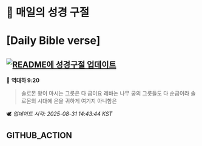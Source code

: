 # 🙏 매일의 성경 구절
# [Daily Bible verse]
## [![README에 성경구절 업데이트](https://github.com/DONGSUKA/first_test/actions/workflows/update-readme-bible.yml/badge.svg)](https://github.com/DONGSUKA/first_test/actions/workflows/update-readme-bible.yml)
<!-- START_BIBLE_VERSE -->
📖 **역대하 9:20**
> 솔로몬 왕이 마시는 그릇은 다 금이요 레바논 나무 궁의 그릇들도 다 순금이라 솔로몬의 시대에 은을 귀하게 여기지 아니함은

🕊️ _업데이트 시각: 2025-08-31 14:43:44 KST_
  <!-- END_BIBLE_VERSE -->
## GITHUB_ACTION
